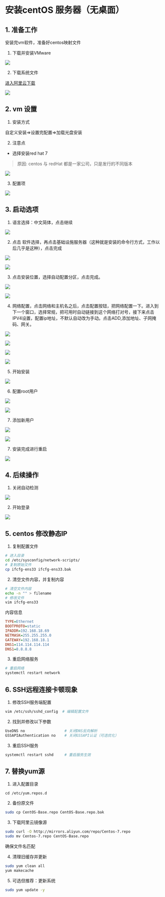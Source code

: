 # 安装centOS 服务器（无桌面）

## 1. 准备工作

安装完vm软件，准备好centos映射文件

1. 下载并安装VMware

![](/simulate/vmware/system/001.png)

2. 下载系统文件

[进入阿里云下载](https://mirrors.aliyun.com/centos/7.9.2009/isos/x86_64/?spm=a2c6h.25603864.0.0.4146f5adeQrZDv)

![](/simulate/vmware/system/158.png)

## 2. vm 设置

1. 安装方式

自定义安装=>设置完配置=>加载光盘安装

2. 注意点

- 选择安装red hat 7 

>原因: centos 与 redHat 都是一家公司，只是发行的不同版本

![](/simulate/vmware/system/140.png)

3. 配置项

![](/simulate/vmware/system/141.png)


## 3. 启动选项

1. 语言选择：中文简体，点击继续

![](/simulate/vmware/system/142.png)

2. 点击 软件选择，再点击基础设施服务器（这种就是安装的命令行方式，工作以后几乎是这种），点击完成


![](/simulate/vmware/system/143.png)

![](/simulate/vmware/system/144.png)

3. 点击安装位置，选择自动配置分区，点击完成。

![](/simulate/vmware/system/145.png)

![](/simulate/vmware/system/146.png)

4. 网络配置，点击网络和主机名之后，点击配置按钮，把网络配置一下。进入到下一个窗口，选择常规，把可用时自动链接到这个网络打对号，接下来点击IPV4设置，配置ip地址，不默认自动改为手动。点击ADD,添加地址、子网掩码、网关。


![](/simulate/vmware/system/147.png)

![](/simulate/vmware/system/148.png)

![](/simulate/vmware/system/149.png)

![](/simulate/vmware/system/150.png)

5. 开始安装

![](/simulate/vmware/system/151.png)

6. 配置root用户

![](/simulate/vmware/system/152.png)

![](/simulate/vmware/system/153.png)

7. 添加新用户

![](/simulate/vmware/system/154.png)

![](/simulate/vmware/system/155.png)

7. 安装完成进行重启

![](/simulate/vmware/system/156.png)

## 4. 后续操作

1. 关闭自动检测

![](/simulate/vmware/system/051.png)

2. 开始登录

![](/simulate/vmware/system/157.png)


## 5. centos 修改静态IP

1. 复制配置文件

```sh
# 进入目录
cd /etc/sysconfig/network-scripts/
# 复制原始文件
cp ifcfg-ens33 ifcfg-ens33.bak
```

2. 清空文件内容，并复制内容

```sh
# 清空文件内容
echo -n "" > filename
# 修改文件
vim ifcfg-ens33
```

内容信息

```ini
TYPE=Ethernet
BOOTPROTO=static
IPADDR=192.168.18.69
NETMASK=255.255.255.0
GATEWAY=192.168.18.1
DNS1=114.114.114.114
DNS1=8.8.8.8
```

3. 重启网络服务

```sh
# 重启网络
systemctl restart network 
```

## 6. SSH远程连接卡顿现象

1. 修改SSH服务端配置

```sh
vim /etc/ssh/sshd_config  # 编辑配置文件  
```

2. 找到并修改以下参数

```sh
UseDNS no                  # 关闭DNS反向解析  
GSSAPIAuthentication no    # 关闭GSSAPI认证（可选优化）  
```

3. 重启SSH服务
```sh
systemctl restart sshd     # 重启服务生效 
```

## 7. 替换yum源

1. 进入配置目录

```sg
cd /etc/yum.repos.d
```

2. 备份原文件

```sh
sudo cp CentOS-Base.repo CentOS-Base.repo.bak
```

3. 下载阿里云镜像源

```sh
sudo curl -O http://mirrors.aliyun.com/repo/Centos-7.repo  
sudo mv Centos-7.repo CentOS-Base.repo
```

确保文件名匹配

4. 清理旧缓存并更新

```sh
sudo yum clean all 
yum makecache
```

5. 可选但推荐：更新系统

```sh
sudo yum update -y
```